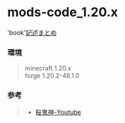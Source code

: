 # mods-code_1.20.x

'book'[記述まとめ](https://runrungift.github.io/mods-code_1.20.x/book/)

### 環境
> minecraft 1.20.x  
> forge 1.20.2-48.1.0

### 参考
> * [桜鬼神-Youtube](https://youtube.com/@sakurakijin?si=fPMLxNbuH8nvOoAK)